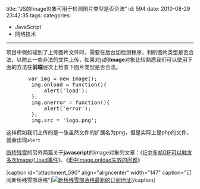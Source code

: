 title: "JS的Image对象可用于检测图片类型是否合法"
id: 594
date: 2010-08-29 23:42:35
tags: 
categories: 
- JavaScript
- 网络技术
---

项目中假如碰到了上传图片文件时，需要在后台加检测程序，判断图片类型是否合法，以防止一些非法的文件上传，如果对js的**Image**对象比较熟悉我们可以使用下面的方法在**前端**层次上检查下图片类型是否合法。

<pre lang="javascript">
       var img = new Image();
        img.onload = function(){
            alert('load');
        };
        img.onerror = function(){
            alert('error');
        };
        img.src = 'logo.png';
</pre>
<!--more-->
这样假如我们上传的是一张虽然文件的扩展名为png，但是实际上是php的文件，就会出现`alert`

[断桥残雪](http://js8.in)的另外两篇关于**javascript**的image对象的文章：《[IE中多帧GIF可以触发多次Image().load事件](http://js8.in/569.html)》、《[IE中Image.onload失效的问题](http://js8.in/501.html)》

[caption id="attachment_590" align="aligncenter" width="147" caption="订阅断桥残雪部落格"][![断桥残雪部落格最新的订阅地址](http://js8.in/wp-content/uploads/2010/08/logo_147x47.gif "断桥残雪部落格最新的订阅地址")](http://feed.feedsky.com/r57c)[/caption] 